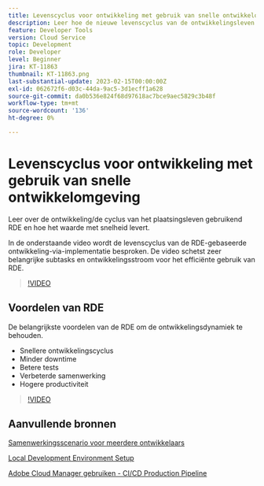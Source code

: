 ```yaml
---
title: Levenscyclus voor ontwikkeling met gebruik van snelle ontwikkelomgeving
description: Leer hoe de nieuwe levenscyclus van de ontwikkelingsleven als het gebruiken van de Snelle Milieu van de Ontwikkeling en belangrijkste voordelen van RDE kijkt.
feature: Developer Tools
version: Cloud Service
topic: Development
role: Developer
level: Beginner
jira: KT-11863
thumbnail: KT-11863.png
last-substantial-update: 2023-02-15T00:00:00Z
exl-id: 062672f6-d03c-44da-9ac5-3d1ecff1a628
source-git-commit: da0b536e824f68d97618ac7bce9aec5829c3b48f
workflow-type: tm+mt
source-wordcount: '136'
ht-degree: 0%

---
```


# Levenscyclus voor ontwikkeling met gebruik van snelle ontwikkelomgeving

Leer over de ontwikkeling/de cyclus van het plaatsingsleven gebruikend RDE en hoe het waarde met snelheid levert.

In de onderstaande video wordt de levenscyclus van de RDE-gebaseerde ontwikkeling-via-implementatie besproken. De video schetst zeer belangrijke subtasks en ontwikkelingsstroom voor het efficiënte gebruik van RDE.

>[!VIDEO](https://video.tv.adobe.com/v/3415492?quality=12&learn=on)


## Voordelen van RDE

De belangrijkste voordelen van de RDE om de ontwikkelingsdynamiek te behouden.

- Snellere ontwikkelingscyclus
- Minder downtime
- Betere tests
- Verbeterde samenwerking
- Hogere productiviteit

>[!VIDEO](https://video.tv.adobe.com/v/3415493?quality=12&learn=on)

## Aanvullende bronnen

[Samenwerkingsscenario voor meerdere ontwikkelaars](https://experienceleague.adobe.com/docs/experience-manager-cloud-service/content/implementing/developing/rapid-development-environments.html#multiple-developers-collaborating-on-the-same-rde)

[Local Development Environment Setup](https://experienceleague.adobe.com/docs/experience-manager-learn/cloud-service/local-development-environment-set-up/overview.html)

[Adobe Cloud Manager gebruiken - CI/CD Production Pipeline](https://experienceleague.adobe.com/docs/experience-manager-learn/cloud-service/cloud-manager/cicd-production-pipeline.html)
